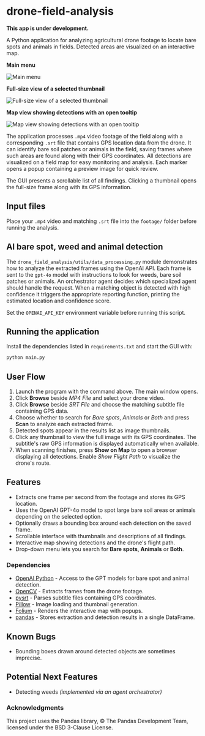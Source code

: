 # drone-field-analysis
**This app is under development.**

A Python application for analyzing agricultural drone footage to locate bare spots and animals in fields. Detected areas are visualized on an interactive map.

**Main menu**

![Main menu](https://github.com/user-attachments/assets/3411ca3e-d507-4cae-9685-a223fbc913ef)



**Full-size view of a selected thumbnail**

![Full-size view of a selected thumbnail](https://github.com/user-attachments/assets/b7257ed3-f23f-4f6c-b358-dbb9129e6eb5)



**Map view showing detections with an open tooltip**

![Map view showing detections with an open tooltip](https://github.com/user-attachments/assets/10dbed14-80cc-4109-a7cd-b34165f31edb)



The application processes `.mp4` video footage of the field along with a corresponding `.srt` file that contains GPS location data from the drone.
It can identify bare soil patches or animals in the field, saving frames where such areas are found along with their GPS coordinates.
All detections are visualized on a field map for easy monitoring and analysis. Each marker opens a popup containing a preview image for quick review.

The GUI presents a scrollable list of all findings. Clicking a thumbnail opens the full-size frame along with its GPS information.

## Input files
Place your `.mp4` video and matching `.srt` file into the `footage/` folder before running the analysis.

## AI bare spot, weed and animal detection

The `drone_field_analysis/utils/data_processing.py` module demonstrates how to analyze the extracted frames using
the OpenAI API. Each frame is sent to the `gpt-4o` model with instructions to look
for weeds, bare soil patches or animals. An orchestrator agent decides which specialized agent
should handle the request. When a matching object is detected with high confidence it triggers the appropriate reporting function,
printing the estimated location and confidence score.

Set the `OPENAI_API_KEY` environment variable before running this script.

## Running the application

Install the dependencies listed in `requirements.txt` and start the GUI with:

```bash
python main.py
```

## User Flow

1. Launch the program with the command above. The main window opens.
2. Click **Browse** beside *MP4 File* and select your drone video.
3. Click **Browse** beside *SRT File* and choose the matching subtitle file containing GPS data.
4. Choose whether to search for *Bare spots*, *Animals* or *Both* and press **Scan** to analyze each extracted frame.
5. Detected spots appear in the results list as image thumbnails.
6. Click any thumbnail to view the full image with its GPS coordinates. The subtitle's raw GPS
   information is displayed automatically when available.
7. When scanning finishes, press **Show on Map** to open a browser displaying all detections. Enable *Show Flight Path* to visualize the drone's route.

## Features

- Extracts one frame per second from the footage and stores its GPS location.
- Uses the OpenAI GPT-4o model to spot large bare soil areas or animals depending on the selected option.
- Optionally draws a bounding box around each detection on the saved frame.
- Scrollable interface with thumbnails and descriptions of all findings.
- Interactive map showing detections and the drone's flight path.
- Drop-down menu lets you search for **Bare spots**, **Animals** or **Both**.

### Dependencies

- [OpenAI Python](https://github.com/openai/openai-python) - Access to the GPT models for bare spot and animal detection.
- [OpenCV](https://opencv.org/) - Extracts frames from the drone footage.
- [pysrt](https://github.com/byroot/pysrt) - Parses subtitle files containing GPS coordinates.
- [Pillow](https://python-pillow.org/) - Image loading and thumbnail generation.
- [Folium](https://github.com/python-visualization/folium) - Renders the interactive map with popups.
- [pandas](https://pandas.pydata.org/) - Stores extraction and detection results in a single DataFrame.

## Known Bugs

- Bounding boxes drawn around detected objects are sometimes imprecise.

## Potential Next Features

- Detecting weeds *(implemented via an agent orchestrator)*

### Acknowledgments
This project uses the Pandas library, © The Pandas Development Team, licensed under the BSD 3-Clause License.
